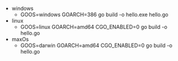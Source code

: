   - windows
    - GOOS=windows GOARCH=386 go build -o hello.exe hello.go
  - linux
    - GOOS=linux GOARCH=amd64 CGO_ENABLED=0 go build -o hello.go
  - maxOs
    - GOOS=darwin GOARCH=amd64 CGO_ENABLED=0 go build -o hello.go